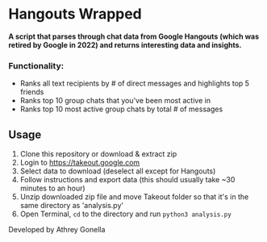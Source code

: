 # Hangouts Wrapped

**A script that parses through chat data from Google Hangouts (which was retired by Google in 2022) and returns interesting data and insights.**  

### Functionality:  
  - Ranks all text recipients by # of direct messages and highlights top 5 friends
  - Ranks top 10 group chats that you've been most active in
  - Ranks top 10 most active group chats by total # of messages

## Usage
  1. Clone this repository or download & extract zip
  2. Login to https://takeout.google.com
  3. Select data to download (deselect all except for Hangouts)
  4. Follow instructions and export data (this should usually take ~30 minutes to an hour)
  5. Unzip downloaded zip file and move Takeout folder so that it's in the same directory as 'analysis.py'
  6. Open Terminal, `cd` to the directory and run `python3 analysis.py` 

  Developed by Athrey Gonella